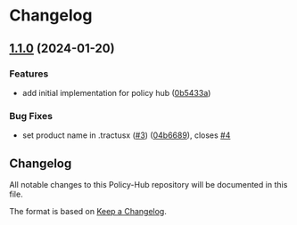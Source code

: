 # Changelog

## [1.1.0](https://github.com/eclipse-tractusx/policy-hub/compare/v1.0.0...v1.1.0) (2024-01-20)


### Features

* add initial implementation for policy hub ([0b5433a](https://github.com/eclipse-tractusx/policy-hub/commit/0b5433a989e34a4fce9b12ac0f7ef3a09b2a86d4))


### Bug Fixes

* set product name in .tractusx ([#3](https://github.com/eclipse-tractusx/policy-hub/issues/3)) ([04b6689](https://github.com/eclipse-tractusx/policy-hub/commit/04b668933812737a691d118662ccdd349a14909b)), closes [#4](https://github.com/eclipse-tractusx/policy-hub/issues/4)

## Changelog

All notable changes to this Policy-Hub repository will be documented in this file.

The format is based on [Keep a Changelog](https://keepachangelog.com/en/1.0.0/).
